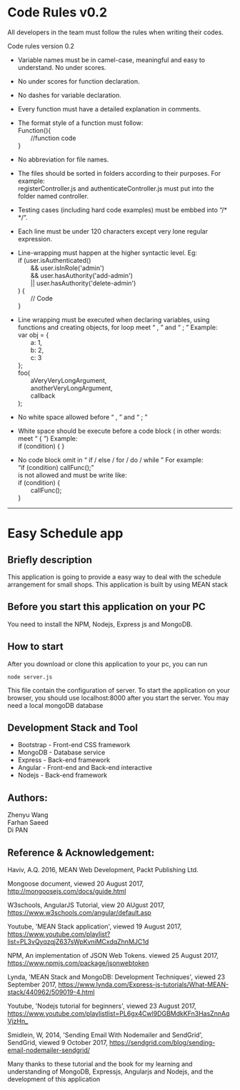 # Code Rules v0.2
All developers in the team must follow the rules when writing their codes.

Code rules version 0.2

- Variable names must be in camel-case, meaningful and easy to understand. No under scores.
- No under scores for function declaration.
- No dashes for variable declaration.
- Every function must have a detailed explanation in comments.
- The format style of a function must follow:<br>
Function(){<br>
&emsp;&emsp;//function code<br>
}

- No abbreviation for file names.
- The files should be sorted in folders according to their purposes. For example:<br>
registerController.js and authenticateController.js must put into the folder named controller.

- Testing cases (including hard code examples) must be embbed into “/* */”.
- Each line must be under 120 characters except very lone regular expression.
- Line-wrapping must happen at the higher syntactic level. Eg:<br>
if (user.isAuthenticated()<br>
&emsp;&emsp;&& user.isInRole('admin')<br>
&emsp;&emsp;&& user.hasAuthority('add-admin')<br>
&emsp;&emsp;|| user.hasAuthority('delete-admin')<br>
) {<br>
&emsp;&emsp;// Code<br>
}

- Line wrapping must be executed when declaring variables, using functions and creating objects, for loop meet “ , ” and “ ; ”
Example:<br>
var obj = {<br>
&emsp;&emsp;a: 1,<br>
&emsp;&emsp;b: 2,<br>
&emsp;&emsp;c: 3<br>
};<br>
foo(<br>
&emsp;&emsp;aVeryVeryLongArgument,<br>
&emsp;&emsp;anotherVeryLongArgument,<br>
&emsp;&emsp;callback<br>
);

- No white space allowed before “ , ” and “ ; ”
- White space should be execute before a code block ( in other words: meet “ { ”)
Example:<br>
if (condition) {
}

- No code block omit in “ if / else / for / do / while ”
For example: <br>
“if (condition) callFunc();” <br>
is not allowed and must be write like:<br>
if (condition) {<br>
&emsp;&emsp;callFunc();<br>
}

---------------------------------------------------------------------------------------------------------------------------------------
Easy Schedule app
=======
Briefly description
-------------------
This application is going to provide a easy way to deal with the schedule arrangement for small shops. This application is built by using MEAN stack

Before you start this application on your PC
--------------
You need to install the NPM, Nodejs, Express js and MongoDB.

How to start
-----------
After you download or clone this application to your pc, you can run

```
node server.js
```
This file contain the configuration of server. To start the application on your browser, you should use localhost:8000 after you start the server. You may need a local mongoDB database

Development Stack and Tool
---------

* Bootstrap - Front-end CSS framework
* MongoDB   - Database service
* Express   - Back-end framework
* Angular   - Front-end and Back-end interactive 
* Nodejs    - Back-end framework

Authors:
-----------------
Zhenyu Wang<br>
Farhan Saeed<br>
Di PAN<br>

Reference & Acknowledgement:
------------
Haviv, A.Q. 2016, MEAN Web Development, Packt Publishing Ltd.

Mongoose document, viewed 20 August 2017, <http://mongoosejs.com/docs/guide.html>

W3schools, AngularJS Tutorial, view 20 AUgust 2017, <https://www.w3schools.com/angular/default.asp>

Youtube, 'MEAN Stack application', viewed 19 August 2017, <https://www.youtube.com/playlist?list=PL3vQyqzqjZ637sWpKvniMCxdqZhnMJC1d>

NPM, An implementation of JSON Web Tokens. viewed 25 August 2017, <https://www.npmjs.com/package/jsonwebtoken>

Lynda, 'MEAN Stack and MongoDB: Development Techniques', viewed 23 September 2017, <https://www.lynda.com/Express-js-tutorials/What-MEAN-stack/440962/509019-4.html>

Youtube, 'Nodejs tutorial for beginners', viewed 23 August 2017, <https://www.youtube.com/playlistlist=PL6gx4Cwl9DGBMdkKFn3HasZnnAqVjzHn_>

Smidlein, W, 2014, 'Sending Email With Nodemailer and SendGrid', SendGrid, viewed 9 October 2017, <https://sendgrid.com/blog/sending-email-nodemailer-sendgrid/>

Many thanks to these tutorial and the book for my learning and understanding of MongoDB, Expressjs, Angularjs and Nodejs, and the development of this application


